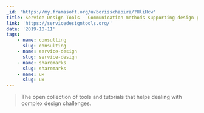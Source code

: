 ```yaml
---
_id: 'https://my.framasoft.org/u/borisschapira/?HliHcw'
title: Service Design Tools - Communication methods supporting design processes
link: 'https://servicedesigntools.org/'
date: '2019-10-11'
tags:
    - name: consulting
      slug: consulting
    - name: service-design
      slug: service-design
    - name: sharemarks
      slug: sharemarks
    - name: ux
      slug: ux
---
```


<div class="markdown"><blockquote>
<p>The open collection of tools and tutorials that helps dealing with complex design challenges.
</p>
</blockquote></div>
